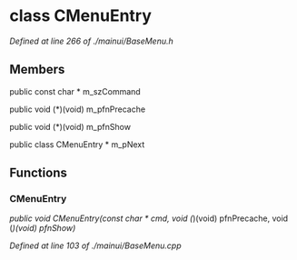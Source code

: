# class CMenuEntry

*Defined at line 266 of ./mainui/BaseMenu.h*

## Members

public const char * m_szCommand

public void (*)(void) m_pfnPrecache

public void (*)(void) m_pfnShow

public class CMenuEntry * m_pNext



## Functions

### CMenuEntry

*public void CMenuEntry(const char * cmd, void (*)(void) pfnPrecache, void (*)(void) pfnShow)*

*Defined at line 103 of ./mainui/BaseMenu.cpp*



